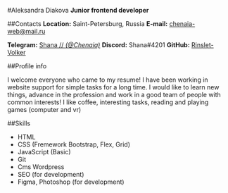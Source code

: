 #Aleksandra Diakova
**Junior frontend developer**

##Contacts
**Location:** Saint-Petersburg, Russia
**E-mail:** [chenaia-web@mail.ru](mailto:chenaia-web@mail.ru)

**Telegram:** [Shana // _(@Chenaia)_](https://t.me/Chenaia)
**Discord:** Shana#4201
**GitHub:** [Rinslet-Volker](https://github.com/Rinslet-Volker)

##Profile info

I welcome everyone who came to my resume! I have been working in website support for simple tasks for a long time. I would like to learn new things, advance in the profession and work in a good team of people with common interests! I like coffee, interesting tasks, reading and playing games (computer and vr)

##Skills

* HTML
* CSS (Fremework Bootstrap, Flex, Grid)
* JavaScript (Basic)
* Git
* Cms Wordpress
* SEO (for development)
* Figma, Photoshop (for development)